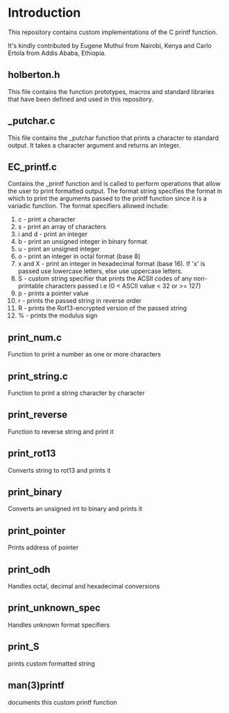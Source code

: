 # Introduction

This repository contains custom implementations of the C printf function.

It's kindly contributed by Eugene Muthui from Nairobi, Kenya and Carlo Ertola
from Addis Ababa, Ethiopia.

## holberton.h
This file contains the function prototypes, macros and standard libraries that
have been defined and used in this repository.

## _putchar.c
This file contains the _putchar function that prints a character to standard
output. It takes a character argument and returns an integer.

## EC_printf.c
Contains the _printf function and is called to perform operations that allow
the user to print formatted output. The format string specifies the format in
which to print the arguments passed to the printf function since it is a
variadic function. The format specifiers allowed include:
1. c - print a character
2. s - print an array of characters
3. i and d - print an integer
4. b - print an unsigned integer in binary format
5. u - print an unsigned integer
6. o - print an integer in octal format (base 8)
7. x and X - print an integer in hexadecimal format (base 16). If 'x' is passed
   use lowercase letters, else use uppercase letters.
8. S - custom string specifier that prints the ACSII codes of any non-printable
   characters passed i.e (0 < ASCII value < 32 or >= 127)
9. p - prints a pointer value
10. r - prints the passed string in reverse order
11. R - prints the Rot13-encrypted version of the passed string
12. % - prints the modulus sign

## print_num.c
Function to print a number as one or more characters

## print_string.c
Function to print a string character by character

## print_reverse
Function to reverse string and print it

## print_rot13
Converts string to rot13 and prints it

## print_binary
Converts an unsigned int to binary and prints it

## print_pointer
Prints address of pointer

## print_odh
Handles octal, decimal and hexadecimal conversions

## print_unknown_spec
Handles unknown format specifiers

## print_S
prints custom formatted string

## man(3)printf
documents this custom printf function
